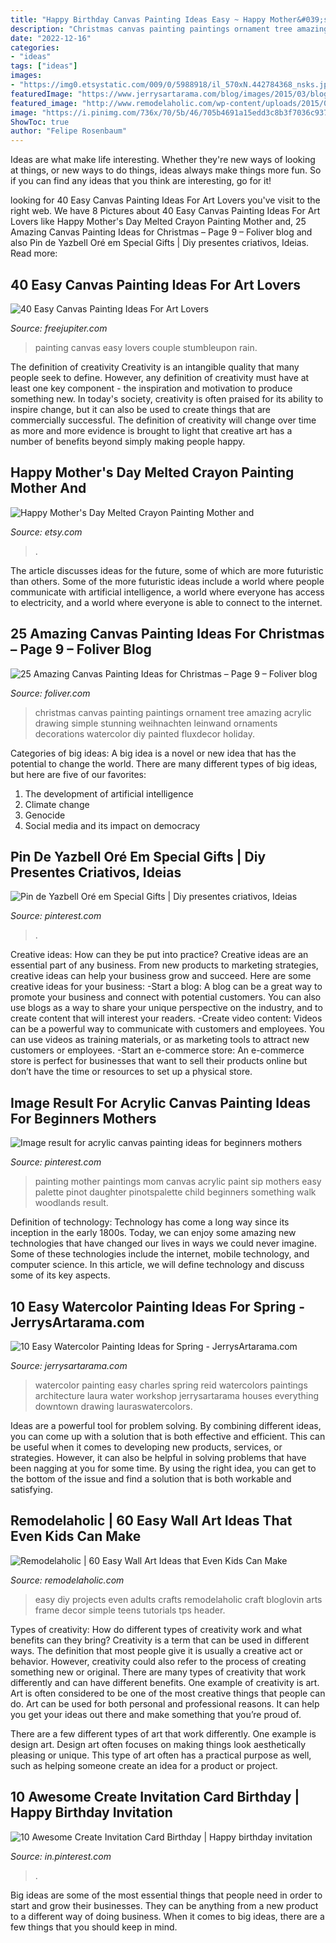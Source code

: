 ```yaml
---
title: "Happy Birthday Canvas Painting Ideas Easy ~ Happy Mother&#039;s Day Melted Crayon Painting Mother And"
description: "Christmas canvas painting paintings ornament tree amazing acrylic drawing simple stunning weihnachten leinwand ornaments decorations watercolor diy painted fluxdecor holiday"
date: "2022-12-16"
categories:
- "ideas"
tags: ["ideas"]
images:
- "https://img0.etsystatic.com/009/0/5988918/il_570xN.442784368_nsks.jpg"
featuredImage: "https://www.jerrysartarama.com/blog/images/2015/03/blog-WC-ideas-8.jpg"
featured_image: "http://www.remodelaholic.com/wp-content/uploads/2015/07/Frameworthy-DIY-Art-Projects-and-Tutorials-even-kids-can-do-these.jpg"
image: "https://i.pinimg.com/736x/70/5b/46/705b4691a15edd3c8b3f7036c937a7f6.jpg"
ShowToc: true
author: "Felipe Rosenbaum"
---
```



Ideas are what make life interesting. Whether they're new ways of looking at things, or new ways to do things, ideas always make things more fun. So if you can find any ideas that you think are interesting, go for it!

	

		
looking for 40 Easy Canvas Painting Ideas For Art Lovers you've visit to the right web. We have 8 Pictures about 40 Easy Canvas Painting Ideas For Art Lovers like Happy Mother&#039;s Day Melted Crayon Painting Mother and, 25 Amazing Canvas Painting Ideas for Christmas – Page 9 – Foliver blog and also Pin de Yazbell Oré em Special Gifts | Diy presentes criativos, Ideias. Read more:
		
    
## 40 Easy Canvas Painting Ideas For Art Lovers

<img loading=lazy src="http://www.freejupiter.com/wp-content/uploads/2016/10/Easy-Canvas-Painting-Ideas-10.jpg" onerror="this.onerror=null;this.src='https://tse3.mm.bing.net/th?id=OIP.xrrWS4eToBK7yNxF156iQQHaLt&amp;pid=15.1';" alt="40 Easy Canvas Painting Ideas For Art Lovers">

_Source: freejupiter.com_

>painting canvas easy lovers couple stumbleupon rain. 

	

The definition of creativity
Creativity is an intangible quality that many people seek to define. However, any definition of creativity must have at least one key component - the inspiration and motivation to produce something new. In today's society, creativity is often praised for its ability to inspire change, but it can also be used to create things that are commercially successful. The definition of creativity will change over time as more and more evidence is brought to light that creative art has a number of benefits beyond simply making people happy.

    
## Happy Mother&#039;s Day Melted Crayon Painting Mother And

<img loading=lazy src="https://img0.etsystatic.com/009/0/5988918/il_570xN.442784368_nsks.jpg" onerror="this.onerror=null;this.src='https://tse1.mm.bing.net/th?id=OIP.F78eAoaY7OST5Rttxpne9QHaJ4&amp;pid=15.1';" alt="Happy Mother&#039;s Day Melted Crayon Painting Mother and">

_Source: etsy.com_

>. 

	

The article discusses ideas for the future, some of which are more futuristic than others. Some of the more futuristic ideas include a world where people communicate with artificial intelligence, a world where everyone has access to electricity, and a world where everyone is able to connect to the internet.

    
## 25 Amazing Canvas Painting Ideas For Christmas – Page 9 – Foliver Blog

<img loading=lazy src="http://www.foliver.com/wp-content/uploads/2017/12/9-Amazing-Canvas-Painting-Ideas-for-Christmas.jpg" onerror="this.onerror=null;this.src='https://tse3.mm.bing.net/th?id=OIP.80fGccOQcj3VQT79V8-vVAHaJg&amp;pid=15.1';" alt="25 Amazing Canvas Painting Ideas for Christmas – Page 9 – Foliver blog">

_Source: foliver.com_

>christmas canvas painting paintings ornament tree amazing acrylic drawing simple stunning weihnachten leinwand ornaments decorations watercolor diy painted fluxdecor holiday. 

	

Categories of big ideas:
A big idea is a novel or new idea that has the potential to change the world. There are many different types of big ideas, but here are five of our favorites: 
1. The development of artificial intelligence 
2. Climate change 
3. Genocide 
4. Social media and its impact on democracy 

    
## Pin De Yazbell Oré Em Special Gifts | Diy Presentes Criativos, Ideias

<img loading=lazy src="https://i.pinimg.com/736x/70/5b/46/705b4691a15edd3c8b3f7036c937a7f6.jpg" onerror="this.onerror=null;this.src='https://tse4.mm.bing.net/th?id=OIP.ASNCYUM593XGEeghBYtSFQHaNK&amp;pid=15.1';" alt="Pin de Yazbell Oré em Special Gifts | Diy presentes criativos, Ideias">

_Source: pinterest.com_

>. 

	

Creative ideas: How can they be put into practice?
Creative ideas are an essential part of any business. From new products to marketing strategies, creative ideas can help your business grow and succeed. Here are some creative ideas for your business: 
-Start a blog: A blog can be a great way to promote your business and connect with potential customers. You can also use blogs as a way to share your unique perspective on the industry, and to create content that will interest your readers. 
-Create video content: Videos can be a powerful way to communicate with customers and employees. You can use videos as training materials, or as marketing tools to attract new customers or employees. 
-Start an e-commerce store: An e-commerce store is perfect for businesses that want to sell their products online but don’t have the time or resources to set up a physical store.

    
## Image Result For Acrylic Canvas Painting Ideas For Beginners Mothers

<img loading=lazy src="https://i.pinimg.com/736x/12/ac/e6/12ace6b587f0520b0824398de17e4a80.jpg" onerror="this.onerror=null;this.src='https://tse3.mm.bing.net/th?id=OIP.jJKpHd1iCFkmmDJwj3tOAgHaJf&amp;pid=15.1';" alt="Image result for acrylic canvas painting ideas for beginners mothers">

_Source: pinterest.com_

>painting mother paintings mom canvas acrylic paint sip mothers easy palette pinot daughter pinotspalette child beginners something walk woodlands result. 

	

Definition of technology:
Technology has come a long way since its inception in the early 1800s. Today, we can enjoy some amazing new technologies that have changed our lives in ways we could never imagine. Some of these technologies include the internet, mobile technology, and computer science. In this article, we will define technology and discuss some of its key aspects.

    
## 10 Easy Watercolor Painting Ideas For Spring - JerrysArtarama.com

<img loading=lazy src="https://www.jerrysartarama.com/blog/images/2015/03/blog-WC-ideas-8.jpg" onerror="this.onerror=null;this.src='https://tse2.mm.bing.net/th?id=OIP.7SgZXxcfkhPwptefqXLToQAAAA&amp;pid=15.1';" alt="10 Easy Watercolor Painting Ideas for Spring - JerrysArtarama.com">

_Source: jerrysartarama.com_

>watercolor painting easy charles spring reid watercolors paintings architecture laura water workshop jerrysartarama houses everything downtown drawing lauraswatercolors. 

	

Ideas are a powerful tool for problem solving. By combining different ideas, you can come up with a solution that is both effective and efficient. This can be useful when it comes to developing new products, services, or strategies. However, it can also be helpful in solving problems that have been nagging at you for some time. By using the right idea, you can get to the bottom of the issue and find a solution that is both workable and satisfying.

    
## Remodelaholic | 60 Easy Wall Art Ideas That Even Kids Can Make

<img loading=lazy src="http://www.remodelaholic.com/wp-content/uploads/2015/07/Frameworthy-DIY-Art-Projects-and-Tutorials-even-kids-can-do-these.jpg" onerror="this.onerror=null;this.src='https://tse4.mm.bing.net/th?id=OIP.95rqedq5bZyVRT1m8ddtdQHaMs&amp;pid=15.1';" alt="Remodelaholic | 60 Easy Wall Art Ideas that Even Kids Can Make">

_Source: remodelaholic.com_

>easy diy projects even adults crafts remodelaholic craft bloglovin arts frame decor simple teens tutorials tps header. 

	

Types of creativity: How do different types of creativity work and what benefits can they bring?
Creativity is a term that can be used in different ways. The definition that most people give it is usually a creative act or behavior. However, creativity could also refer to the process of creating something new or original. There are many types of creativity that work differently and can have different benefits. 
One example of creativity is art. Art is often considered to be one of the most creative things that people can do. Art can be used for both personal and professional reasons. It can help you get your ideas out there and make something that you’re proud of. 

There are a few different types of art that work differently. One example is design art. Design art often focuses on making things look aesthetically pleasing or unique. This type of art often has a practical purpose as well, such as helping someone create an idea for a product or project.

    
## 10 Awesome Create Invitation Card Birthday | Happy Birthday Invitation

<img loading=lazy src="https://i.pinimg.com/736x/04/5b/0b/045b0bac8b13b6449f68c67675826aa7.jpg" onerror="this.onerror=null;this.src='https://tse2.mm.bing.net/th?id=OIP.HIBiA9PI2OUoBB4Kix0VNwHaKg&amp;pid=15.1';" alt="10 Awesome Create Invitation Card Birthday | Happy birthday invitation">

_Source: in.pinterest.com_

>. 

	

Big ideas are some of the most essential things that people need in order to start and grow their businesses. They can be anything from a new product to a different way of doing business. When it comes to big ideas, there are a few things that you should keep in mind. 


